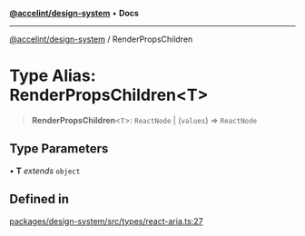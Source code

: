 [**@accelint/design-system**](../README.md) • **Docs**

***

[@accelint/design-system](../README.md) / RenderPropsChildren

# Type Alias: RenderPropsChildren\<T\>

> **RenderPropsChildren**\<`T`\>: `ReactNode` \| (`values`) => `ReactNode`

## Type Parameters

• **T** *extends* `object`

## Defined in

[packages/design-system/src/types/react-aria.ts:27](https://github.com/gohypergiant/standard-toolkit/blob/258694cea8ed8bbd956b3cf5da47c2c9debcf127/packages/design-system/src/types/react-aria.ts#L27)
